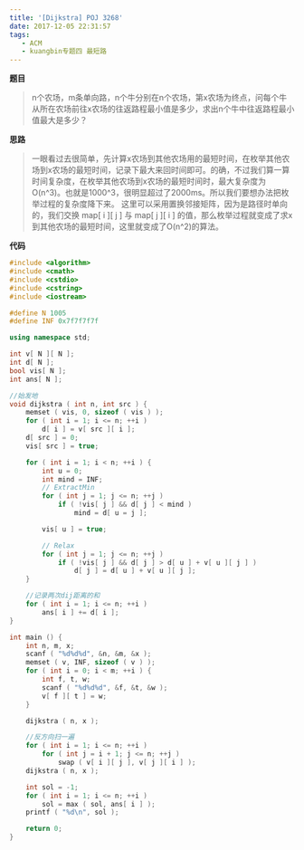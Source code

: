 ```yaml
---
title: '[Dijkstra] POJ 3268'
date: 2017-12-05 22:31:57
tags:
   - ACM
   - kuangbin专题四 最短路
---
```



**题目**

> n个农场，m条单向路，n个牛分别在n个农场，第x农场为终点，问每个牛从所在农场前往x农场的往返路程最小值是多少，求出n个牛中往返路程最小值最大是多少？



**思路**

> 一眼看过去很简单，先计算x农场到其他农场用的最短时间，在枚举其他农场到x农场的最短时间，记录下最大来回时间即可。的确，不过我们算一算时间复杂度，在枚举其他农场到x农场的最短时间时，最大复杂度为O(n^3)。也就是1000^3，很明显超过了2000ms。所以我们要想办法把枚举过程的复杂度降下来。  这里可以采用置换邻接矩阵，因为是路径时单向的，我们交换 map\[ i ]\[ j ] 与 map\[ j ]\[ i \]  的值，那么枚举过程就变成了求x到其他农场的最短时间，这里就变成了O(n^2)的算法。



**代码**

```cpp
#include <algorithm>
#include <cmath>
#include <cstdio>
#include <cstring>
#include <iostream>

#define N 1005
#define INF 0x7f7f7f7f

using namespace std;

int v[ N ][ N ];
int d[ N ];
bool vis[ N ];
int ans[ N ];

//始发地
void dijkstra ( int n, int src ) {
    memset ( vis, 0, sizeof ( vis ) );
    for ( int i = 1; i <= n; ++i )
        d[ i ] = v[ src ][ i ];
    d[ src ] = 0;
    vis[ src ] = true;

    for ( int i = 1; i < n; ++i ) {
        int u = 0;
        int mind = INF;
        // ExtractMin
        for ( int j = 1; j <= n; ++j )
            if ( !vis[ j ] && d[ j ] < mind )
                mind = d[ u = j ];

        vis[ u ] = true;

        // Relax
        for ( int j = 1; j <= n; ++j )
            if ( !vis[ j ] && d[ j ] > d[ u ] + v[ u ][ j ] )
                d[ j ] = d[ u ] + v[ u ][ j ];
    }

    //记录两次dij距离的和
    for ( int i = 1; i <= n; ++i )
        ans[ i ] += d[ i ];
}

int main () {
    int n, m, x;
    scanf ( "%d%d%d", &n, &m, &x );
    memset ( v, INF, sizeof ( v ) );
    for ( int i = 0; i < m; ++i ) {
        int f, t, w;
        scanf ( "%d%d%d", &f, &t, &w );
        v[ f ][ t ] = w;
    }

    dijkstra ( n, x );

    //反方向扫一遍
    for ( int i = 1; i <= n; ++i )
        for ( int j = i + 1; j <= n; ++j )
            swap ( v[ i ][ j ], v[ j ][ i ] );
    dijkstra ( n, x );

    int sol = -1;
    for ( int i = 1; i <= n; ++i )
        sol = max ( sol, ans[ i ] );
    printf ( "%d\n", sol );

    return 0;
}
```

